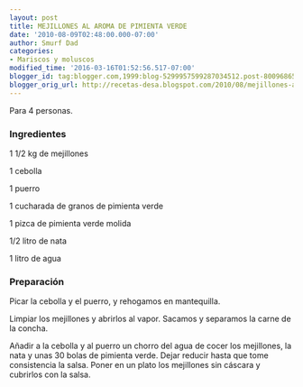 ```yaml
---
layout: post
title: MEJILLONES AL AROMA DE PIMIENTA VERDE
date: '2010-08-09T02:48:00.000-07:00'
author: Smurf Dad
categories:
- Mariscos y moluscos
modified_time: '2016-03-16T01:52:56.517-07:00'
blogger_id: tag:blogger.com,1999:blog-5299957599287034512.post-8009686555036404319
blogger_orig_url: http://recetas-desa.blogspot.com/2010/08/mejillones-al-aroma-de-pimienta-verde.html
---
```


Para 4 personas.

<h3>Ingredientes</h3>
1 1/2 kg de mejillones

1 cebolla

1 puerro

1 cucharada de granos de pimienta verde

1 pizca de pimienta verde molida

1/2 litro de nata

1 litro de agua



<h3>Preparación</h3>
Picar la cebolla y el puerro, y rehogamos en mantequilla.

Limpiar los mejillones y abrirlos al vapor. Sacamos y separamos la carne de la concha.



Añadir a la cebolla y al puerro un chorro del agua de cocer los mejillones, la nata y unas 30 bolas de pimienta verde. Dejar reducir hasta que tome consistencia la salsa. Poner en un plato los mejillones sin cáscara y cubrirlos con la salsa.